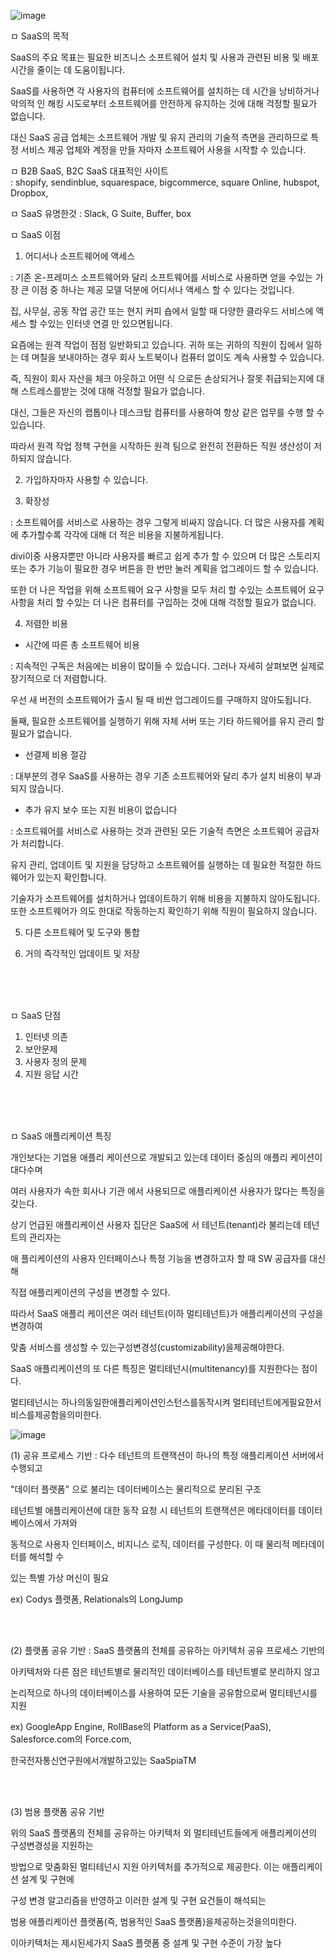 ![image](https://user-images.githubusercontent.com/62640332/155162888-ac2bcae5-26d1-47ff-8c86-07aed58922e3.png)

ㅁ SaaS의 목적

SaaS의 주요 목표는 필요한 비즈니스 소프트웨어 설치 및 사용과 관련된 비용 및 배포 시간을 줄이는 데 도움이됩니다.

SaaS를 사용하면 각 사용자의 컴퓨터에 소프트웨어를 설치하는 데 시간을 낭비하거나 악의적 인 해킹 시도로부터 소프트웨어를 안전하게 유지하는 것에 대해 걱정할 필요가 없습니다.

 대신 SaaS 공급 업체는 소프트웨어 개발 및 유지 관리의 기술적 측면을 관리하므로 특정 서비스 제공 업체와 계정을 만들 자마자 소프트웨어 사용을 시작할 수 있습니다.

ㅁ B2B SaaS, B2C SaaS 대표적인 사이트    
: shopify, sendinblue, squarespace, bigcommerce, square Online, hubspot, Dropbox, 

ㅁ SaaS 유명한것
: Slack, G Suite, Buffer, box


ㅁ SaaS 이점

1. 어디서나 소프트웨어에 액세스

: 기존 온-프레미스 소프트웨어와 달리 소프트웨어를 서비스로 사용하면 얻을 수있는 가장 큰 이점 중 하나는 제공 모델 덕분에 어디서나 액세스 할 수 있다는 것입니다. 

집, 사무실, 공동 작업 공간 또는 현지 커피 숍에서 일할 때 다양한 클라우드 서비스에 액세스 할 수있는 인터넷 연결 만 있으면됩니다.

요즘에는 원격 작업이 점점 일반화되고 있습니다. 귀하 또는 귀하의 직원이 집에서 일하는 데 며칠을 보내야하는 경우 회사 노트북이나 컴퓨터 없이도 계속 사용할 수 있습니다.

즉, 직원이 회사 자산을 체크 아웃하고 어떤 식 으로든 손상되거나 잘못 취급되는지에 대해 스트레스를받는 것에 대해 걱정할 필요가 없습니다.

대신, 그들은 자신의 랩톱이나 데스크탑 컴퓨터를 사용하여 항상 같은 업무를 수행 할 수 있습니다. 

따라서 원격 작업 정책 구현을 시작하든 원격 팀으로 완전히 전환하든 직원 생산성이 저하되지 않습니다.



2. 가입하자마자 사용할 수 있습니다.



3. 확장성 

: 소프트웨어를 서비스로 사용하는 경우 그렇게 비싸지 않습니다. 더 많은 사용자를 계획에 추가할수록 각각에 대해 더 적은 비용을 지불하게됩니다.

divi이중 사용자뿐만 아니라 사용자를 빠르고 쉽게 추가 할 수 있으며 더 많은 스토리지 또는 추가 기능이 필요한 경우 버튼을 한 번만 눌러 계획을 업그레이드 할 수 있습니다.

또한 더 나은 작업을 위해 소프트웨어 요구 사항을 모두 처리 할 수있는 소프트웨어 요구 사항을 처리 할 수있는 더 나은 컴퓨터를 구입하는 것에 대해 걱정할 필요가 없습니다.



4. 저렴한 비용

- 시간에 따른 총 소프트웨어 비용

: 지속적인 구독은 처음에는 비용이 많이들 수 있습니다. 그러나 자세히 살펴보면 실제로 장기적으로 더 저렴합니다. 

우선 새 버전의 소프트웨어가 출시 될 때 비싼 업그레이드를 구매하지 않아도됩니다. 

둘째, 필요한 소프트웨어를 실행하기 위해 자체 서버 또는 기타 하드웨어를 유지 관리 할 필요가 없습니다.

- 선결제 비용 절감

: 대부분의 경우 SaaS를 사용하는 경우 기존 소프트웨어와 달리 추가 설치 비용이 부과되지 않습니다.

- 추가 유지 보수 또는 지원 비용이 없습니다

: 소프트웨어를 서비스로 사용하는 것과 관련된 모든 기술적 측면은 소프트웨어 공급자가 처리합니다. 

유지 관리, 업데이트 및 지원을 담당하고 소프트웨어를 실행하는 데 필요한 적절한 하드웨어가 있는지 확인합니다. 

기술자가 소프트웨어를 설치하거나 업데이트하기 위해 비용을 지불하지 않아도됩니다. 또한 소프트웨어가 의도 한대로 작동하는지 확인하기 위해 직원이 필요하지 않습니다.

5. 다른 소프트웨어 및 도구와 통합

6. 거의 즉각적인 업데이트 및 저장

<br>
<br>
<br>




ㅁ SaaS 단점

1. 인터넷 의존
2. 보안문제
3. 사용자 정의 문제
4. 지원 응답 시간
<br>
<br>
<br>







ㅁ SaaS 애플리케이션 특징

개인보다는 기업용 애플리 케이션으로 개발되고 있는데 데이터 중심의 애플리 케이션이 대다수며

여러 사용자가 속한 회사나 기관 에서 사용되므로 애플리케이션 사용자가 많다는 특징을갖는다. 

상기 언급된 애플리케이션 사용자 집단은 SaaS에 서 테넌트(tenant)라 불리는데 테넌트의 관리자는 

애 플리케이션의 사용자 인터페이스나 특정 기능을 변경하고자 할 때 SW 공급자를 대신해 

직접 애플리케이션의 구성을 변경할 수 있다. 

따라서 SaaS 애플리 케이션은 여러 테넌트(이하 멀티테넌트)가 애플리케이션의 구성을 변경하여 

맞춤 서비스를 생성할 수 있는구성변경성(customizability)을제공해야한다. 

SaaS 애플리케이션의 또 다른 특징은 멀티테넌시(multitenancy)를 지원한다는 점이다.

멀티테넌시는 하나의동일한애플리케이션인스턴스를동작시켜 멀티테넌트에게필요한서비스를제공함을의미한다.

![image](https://user-images.githubusercontent.com/62640332/155159529-469af644-d090-402c-9bbe-0670029a9c9f.png)


(1) 공유 프로세스 기반 : 다수 테넌트의 트랜잭션이 하나의 특정 애플리케이션 서버에서 수행되고 

"데이터 플랫폼" 으로 불리는 데이터베이스는 물리적으로 분리된 구조

테넌트별 애플리케이션에 대한 동작 요청 시 테넌트의 트랜잭션은 메타데이터를 데이터베이스에서 가져와

동적으로 사용자 인터페이스, 비지니스 로직, 데이터를 구성한다. 이 때 물리적 메타데이터를 해석할 수

있는 특별 가상 머신이 필요

ex)  Codys 플랫폼, Relationals의 LongJump

<br>
<br>

(2) 플랫폼 공유 기반 :  SaaS 플랫폼의 전체를 공유하는 아키텍처 공유 프로세스 기반의 

아키텍처와 다른 점은 테넌트별로 물리적인 데이터베이스를 테넌트별로 분리하지 않고 

논리적으로 하나의 데이터베이스를 사용하여 모든 기술을 공유함으로써 멀티테넌시를 지원

ex) GoogleApp Engine, RollBase의 Platform as a Service(PaaS), Salesforce.com의 Force.com, 

한국전자통신연구원에서개발하고있는 SaaSpiaTM

<br>
<br>

(3) 범용 플랫폼 공유 기반

위의 SaaS 플랫폼의 전체를 공유하는 아키텍처 외 멀티테넌트들에게 애플리케이션의 구성변경성을 지원하는 

방법으로 맞춤화된 멀티테넌시 지원 아키텍처를 추가적으로 제공한다. 이는 애플리케이션 설계 및 구현에 

구성 변경 알고리즘을 반영하고 이러한 설계 및 구현 요건들이 해석되는 

범용 애플리케이션 플랫폼(즉, 범용적인 SaaS 플랫폼)을제공하는것을의미한다. 

이아키텍처는 제시된세가지 SaaS 플랫폼 중 설계 및 구현 수준이 가장 높다
